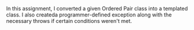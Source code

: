 In this assignment, I converted a given Ordered Pair class into a templated class.
I also createda programmer-defined exception along with the necessary throws if certain conditions weren't met.
